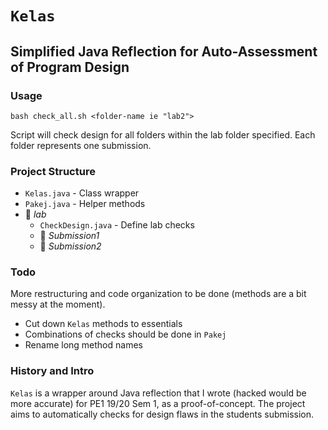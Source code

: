 # `Kelas`

## Simplified Java Reflection for Auto-Assessment of Program Design

### Usage
`bash check_all.sh <folder-name ie "lab2">`

Script will check design for all folders within the lab folder specified. Each folder represents one submission.

### Project Structure
- `Kelas.java` - Class wrapper
- `Pakej.java` - Helper methods
- :file_folder: *lab*
  - `CheckDesign.java` - Define lab checks
  - :file_folder: *Submission1*
  - :file_folder: *Submission2*

### Todo
 More restructuring and code organization to be done (methods are a bit messy at the moment).
- Cut down `Kelas` methods to essentials
- Combinations of checks should be done in `Pakej`
- Rename long method names

### History and Intro
`Kelas` is a wrapper around Java reflection that I wrote (hacked would be more accurate) for PE1 19/20 Sem 1, as a proof-of-concept.  The project aims to automatically checks for design flaws in the students submission.
